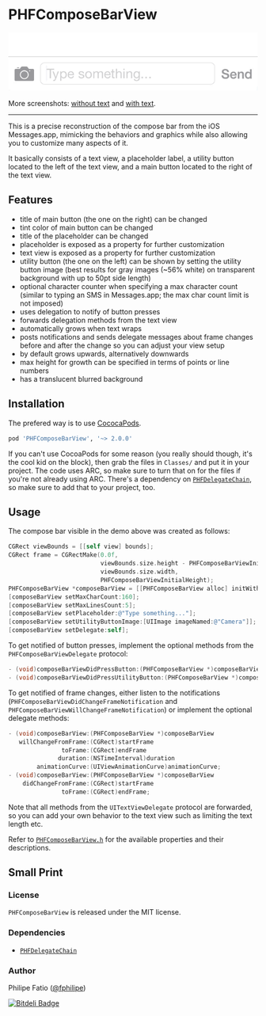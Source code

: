 # PHFComposeBarView

![demo](Screenshots/demo.gif)

More screenshots: [without text](Screenshots/empty.png) and [with
text](Screenshots/text.png).

***

This is a precise reconstruction of the compose bar from the iOS Messages.app,
mimicking the behaviors and graphics while also allowing you to customize many
aspects of it.

It basically consists of a text view, a placeholder label, a utility
button located to the left of the text view, and a main button located to the
right of the text view.

## Features

- title of main button (the one on the right) can be changed
- tint color of main button can be changed
- title of the placeholder can be changed
- placeholder is exposed as a property for further customization
- text view is exposed as a property for further customization
- utility button (the one on the left) can be shown by setting the utility
  button image (best results for gray images (~56% white) on transparent
  background with up to 50pt side length)
- optional character counter when specifying a max character count (similar to
  typing an SMS in Messages.app; the max char count limit is not imposed)
- uses delegation to notify of button presses
- forwards delegation methods from the text view
- automatically grows when text wraps
- posts notifications and sends delegate messages about frame changes before and
  after the change so you can adjust your view setup
- by default grows upwards, alternatively downwards
- max height for growth can be specified in terms of points or line numbers
- has a translucent blurred background

## Installation

The prefered way is to use [CococaPods](http://cocoapods.org).

```ruby
pod 'PHFComposeBarView', '~> 2.0.0'
```

If you can't use CocoaPods for some reason (you really should though, it's the
cool kid on the block), then grab the files in `Classes/` and put it in your
project. The code uses ARC, so make sure to turn that on for the files if you're
not already using ARC. There's a dependency on
[`PHFDelegateChain`](https://github.com/fphilipe/PHFDelegateChain), so make sure
to add that to your project, too.

## Usage

The compose bar visible in the demo above was created as follows:

```objectivec
CGRect viewBounds = [[self view] bounds];
CGRect frame = CGRectMake(0.0f,
                          viewBounds.size.height - PHFComposeBarViewInitialHeight,
                          viewBounds.size.width,
                          PHFComposeBarViewInitialHeight);
PHFComposeBarView *composeBarView = [[PHFComposeBarView alloc] initWithFrame:frame];
[composeBarView setMaxCharCount:160];
[composeBarView setMaxLinesCount:5];
[composeBarView setPlaceholder:@"Type something..."];
[composeBarView setUtilityButtonImage:[UIImage imageNamed:@"Camera"]];
[composeBarView setDelegate:self];
```

To get notified of button presses, implement the optional methods from the
`PHFComposeBarViewDelegate` protocol:

```objectivec
- (void)composeBarViewDidPressButton:(PHFComposeBarView *)composeBarView;
- (void)composeBarViewDidPressUtilityButton:(PHFComposeBarView *)composeBarView;
```

To get notified of frame changes, either listen to the notifications
(`PHFComposeBarViewDidChangeFrameNotification` and
`PHFComposeBarViewWillChangeFrameNotification`) or implement the optional
delegate methods:

```objectivec
- (void)composeBarView:(PHFComposeBarView *)composeBarView
   willChangeFromFrame:(CGRect)startFrame
               toFrame:(CGRect)endFrame
              duration:(NSTimeInterval)duration
        animationCurve:(UIViewAnimationCurve)animationCurve;
- (void)composeBarView:(PHFComposeBarView *)composeBarView
    didChangeFromFrame:(CGRect)startFrame
               toFrame:(CGRect)endFrame;
```

Note that all methods from the `UITextViewDelegate` protocol are forwarded, so
you can add your own behavior to the text view such as limiting the text length
etc.

Refer to [`PHFComposeBarView.h`](Classes/PHFComposeBarView.h) for the available
properties and their descriptions.

## Small Print

### License

`PHFComposeBarView` is released under the MIT license.

### Dependencies

- [`PHFDelegateChain`](https://github.com/fphilipe/PHFDelegateChain)

### Author

Philipe Fatio ([@fphilipe](http://twitter.com/fphilipe))

[![Bitdeli Badge](https://d2weczhvl823v0.cloudfront.net/fphilipe/phfcomposebarview/trend.png)](https://bitdeli.com/free "Bitdeli Badge")
